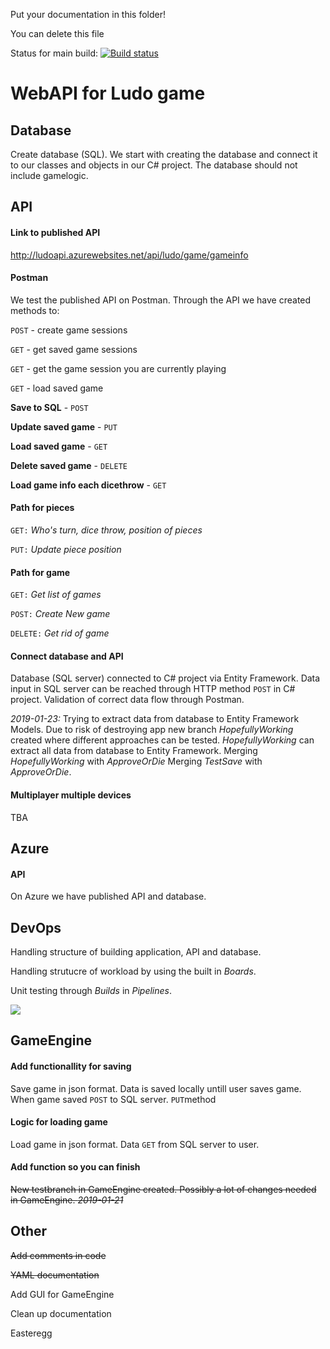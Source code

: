 Put your documentation in this folder!

You can delete this file

Status for main build:
[![Build status](https://dev.azure.com/olssonolof/Hackerman%20Fia%20web%20api/_apis/build/status/Hackerman%20Fia%20web%20api-ASP.NET%20Core-CI)](https://dev.azure.com/olssonolof/Hackerman%20Fia%20web%20api/_build/latest?definitionId=3)



# WebAPI for Ludo game

## Database
Create database (SQL). We start with creating the database and connect it to our classes and objects in our C# project.
The database should not include gamelogic.

## API

#### Link to published API
http://ludoapi.azurewebsites.net/api/ludo/game/gameinfo

#### Postman
We test the published API on Postman. Through the API we have created methods to:

`POST` - create game sessions

`GET` - get saved game sessions

`GET` - get the game session you are currently playing

`GET` - load saved game



**Save to SQL** - `POST`

**Update saved game** - `PUT`

**Load saved game** - `GET`

**Delete saved game** - `DELETE`

**Load game info each dicethrow** - `GET`

#### Path for pieces
`GET:` *Who's turn, dice throw, position of pieces*

`PUT:` *Update piece position*


#### Path for game
`GET:` *Get list of games*

`POST:` *Create New game*

`DELETE:` *Get rid of game*


#### Connect database and API
Database (SQL server) connected to C# project via Entity Framework. Data input in SQL server can be reached through HTTP method `POST` in C# project. Validation of correct data flow through Postman.

*2019-01-23:* Trying to extract data from database to Entity Framework Models. Due to risk of destroying app new branch *HopefullyWorking* created where different approaches can be tested. 
*HopefullyWorking* can extract all data from database to Entity Framework. Merging *HopefullyWorking* with *ApproveOrDie*
Merging *TestSave* with *ApproveOrDie*.




#### Multiplayer multiple devices
TBA

## Azure

#### API
On Azure we have published API and database.

## DevOps
Handling structure of building application, API and database.

Handling strutucre of workload by using the built in *Boards*.

Unit testing through *Builds* in *Pipelines*.

![](https://gyazo.com/96a740d7aac683b367671da6a8c4bf97)



## GameEngine

#### Add functionallity for saving
Save game in json format.
Data is saved locally untill user saves game. When game saved `POST` to SQL server. 
`PUT`method 

#### Logic for loading game
Load game in json format.
Data `GET` from SQL server to user. 

#### Add function so you can finish

~~New testbranch in GameEngine created. Possibly a lot of changes needed in GameEngine. *2019-01-21*~~





## Other

~~Add comments in code~~

~~YAML documentation~~

Add GUI for GameEngine

Clean up documentation

Easteregg



